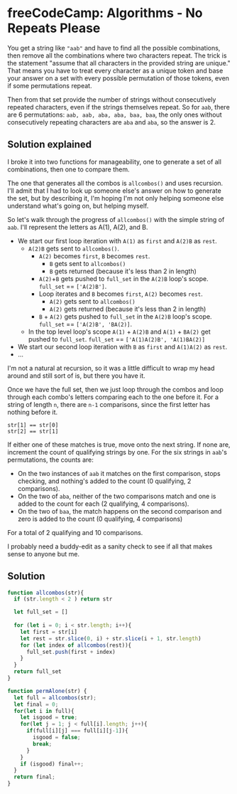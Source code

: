 # freeCodeCamp: Algorithms - No Repeats Please

You get a string like `"aab"` and have to find all the possible combinations, then remove all the combinations where two characters repeat. The trick is the statement "assume that all characters in the provided string are unique." That means you have to treat every character as a unique token and base your answer on a set with every possible permutation of those tokens, even if some permutations repeat.

Then from that set provide the number of strings without consecutively repeated characters, even if the strings themselves repeat. So for `aab`, there are 6 permutations: `aab, aab, aba, aba, baa, baa`, the only ones without consecutively repeating characters are `aba` and `aba`, so the answer is 2.

## Solution explained

I broke it into two functions for manageability, one to generate a set of all combinations, then one to compare them.

The one that generates all the combos is `allcombos()` and uses recursion. I'll admit that I had to look up someone else's answer on how to generate the set, but by describing it, I'm hoping I'm not only helping someone else understand what's going on, but helping myself. 

So let's walk through the progress of `allcombos()` with the simple string of `aab`. I'll represent the letters as A(1), A(2), and B.

- We start our first loop iteration with `A(1)` as `first` and `A(2)B` as `rest`.
  - `A(2)B` gets sent to `allcombos()`.
    - `A(2)` becomes `first`, `B` becomes `rest`.
      - `B` gets sent to `allcombos()`
      - `B` gets returned (because it's less than 2 in length)
    - `A(2)`+`B` gets pushed to `full_set` in the `A(2)B` loop's scope. `full_set` == `['A(2)B']`.
    - Loop iterates and `B` becomes `first`, `A(2)` becomes `rest`.
      - `A(2)` gets sent to `allcombos()`
      - `A(2)` gets returned (because it's less than 2 in length)
    - `B` + `A(2)` gets pushed to `full_set` in the `A(2)B` loop's scope. `full_set` == `['A(2)B', 'BA(2)]`.
  - In the top level loop's scope `A(1)` + `A(2)B` and `A(1)` + `BA(2)` get pushed to `full_set`. `full_set` == `['A(1)A(2)B', 'A(1)BA(2)]`
- We start our second loop iteration with `B` as `first` and `A(1)A(2)` as `rest`.
- ...

I'm not a natural at recursion, so it was a little difficult to wrap my head around and still sort of is, but there you have it.

Once we have the full set, then we just loop through the combos and loop through each combo's letters comparing each to the one before it. For a string of length `n`, there are `n-1` comparisons, since the first letter has nothing before it.
```text
str[1] == str[0]
str[2] == str[1] 
```

If either one of these matches is true, move onto the next string. If none are, increment the count of qualifying strings by one. For the six strings in `aab`'s permutations, the counts are:

- On the two instances of `aab` it matches on the first comparison, stops checking, and nothing's added to the count (0 qualifying, 2 comparisons). 
- On the two of `aba`, neither of the two comparisons match and one is added to the count for each (2 qualifying, 4 comparisons). 
- On the two of `baa`, the match happens on the second comparison and zero is added to the count (0 qualifying, 4 comparisons)

For a total of 2 qualifying and 10 comparisons.

I probably need a buddy-edit as a sanity check to see if all that makes sense to anyone but me.

## Solution

```javascript
function allcombos(str){
  if (str.length < 2 ) return str

  let full_set = [] 
    
  for (let i = 0; i < str.length; i++){
    let first = str[i]
    let rest = str.slice(0, i) + str.slice(i + 1, str.length)
    for (let index of allcombos(rest)){
      full_set.push(first + index) 
    }
  }
  return full_set
}

function permAlone(str) {
  let full = allcombos(str);
  let final = 0;
  for(let i in full){
    let isgood = true;
    for(let j = 1; j < full[i].length; j++){
      if(full[i][j] === full[i][j-1]){
        isgood = false;
        break;
      }
    }
    if (isgood) final++;
  }
  return final;
}
```